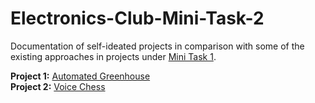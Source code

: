 # Electronics-Club-Mini-Task-2
Documentation of self-ideated projects in comparison with some of the existing approaches in projects under [Mini Task 1](https://github.com/prateekagrawalgithub/Electronics-club-Mini-Task-1).

**Project 1:** [Automated Greenhouse](https://github.com/prateekagrawalgithub/Electronics-Club-Mini-Task-2/blob/master/Automated%20Greenhouse.md) <br/>
**Project 2:** [Voice Chess](https://github.com/prateekagrawalgithub/Electronics-Club-Mini-Task-2/blob/master/Voice%20Chess.md)
